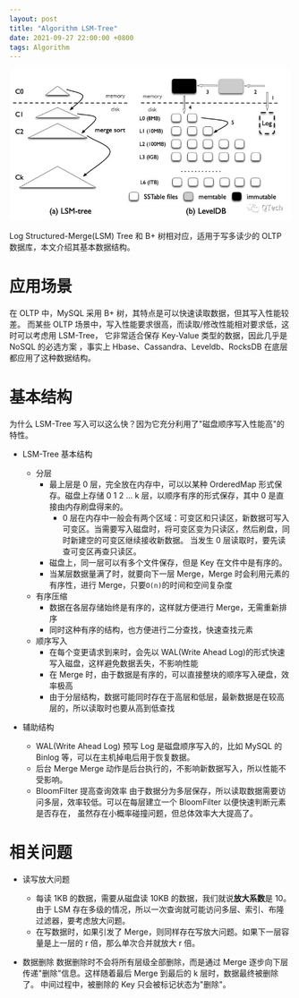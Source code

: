 ```yaml
---
layout: post
title: "Algorithm LSM-Tree"
date: 2021-09-27 22:00:00 +0800
tags: Algorithm
---
```


![LSM-Tree](/assets/images/2021-09-27-Algorithm_LSM_Tree_1.jpg)

Log Structured-Merge(LSM) Tree 和 B+ 树相对应，适用于写多读少的 OLTP 数据库，本文介绍其基本数据结构。

# 应用场景

在 OLTP 中，MySQL 采用 B+ 树，其特点是可以快速读取数据，但其写入性能较差。
而某些 OLTP 场景中，写入性能要求很高，而读取/修改性能相对要求低，这时可以考虑用 LSM-Tree，
它非常适合保存 Key-Value 类型的数据，因此几乎是 NoSQL 的必选方案
，事实上 Hbase、Cassandra、Leveldb、RocksDB 在底层都应用了这种数据结构。

# 基本结构

为什么 LSM-Tree 写入可以这么快？因为它充分利用了"磁盘顺序写入性能高"的特性。

- LSM-Tree 基本结构

  - 分层
    - 最上层是 0 层，完全放在内存中，可以以某种 OrderedMap 形式保存。磁盘上存储 0 1 2 ... k 层，以顺序有序的形式保存，其中 0 是直接由内存刷盘得来的。
      - 0 层在内存中一般会有两个区域：可变区和只读区，新数据可写入可变区。当需要写入磁盘时，将可变区变为只读区，然后刷盘，同时新建空的可变区继续接收新数据。
        当发生 0 层读取时，要先读查可变区再查只读区。
    - 磁盘上，同一层可以有多个文件保存，但是 Key 在文件中是有序的。
    - 当某层数据量满了时，就要向下一层 Merge，Merge 时会利用元素的有序性，进行 Merge，只要`O(n)`的时间和空间复杂度
  - 有序压缩
    - 数据在各层存储始终是有序的，这样就方便进行 Merge，无需重新排序
    - 同时这种有序的结构，也方便进行二分查找，快速查找元素
  - 顺序写入
    - 在每个变更请求到来时，会先以 WAL(Write Ahead Log)的形式快速写入磁盘，这样避免数据丢失，不影响性能
    - 在 Merge 时，由于数据是有序的，可以直接整块的顺序写入硬盘，效率极高
    - 由于分层结构，数据可能同时存在于高层和低层，最新数据是在较高层的，所以读取时也要从高到低查找

- 辅助结构
  - WAL(Write Ahead Log)
    预写 Log 是磁盘顺序写入的，比如 MySQL 的 Binlog 等，可以在主机掉电后用于恢复数据。
  - 后台 Merge
    Merge 动作是后台执行的，不影响新数据写入，所以性能不受影响。
  - BloomFilter 提高查询效率
    由于数据分为多层保存，所以读取数据需要访问多层，效率较低。可以在每层建立一个 BloomFilter 以便快速判断元素是否存在，
    虽然存在小概率碰撞问题，但总体效率大大提高了。

# 相关问题

- 读写放大问题

  - 每读 1KB 的数据，需要从磁盘读 10KB 的数据，我们就说**放大系数**是 10。
    由于 LSM 存在多级的情况，所以一次查询就可能访问多层、索引、布隆过滤器，要考虑放大问题。
  - 在写数据时，如果引发了 Merge，则同样存在写放大问题。如果下一层容量是上一层的 r 倍，那么单次合并就放大 r 倍。

- 数据删除
  数据删除时不会将所有层级全部删除，而是通过 Merge 逐步向下层传递"删除"信息。这样随着最后 Merge 到最后的 k 层时，数据最终被删除了。
  中间过程中，被删除的 Key 只会被标记状态为"删除"。
